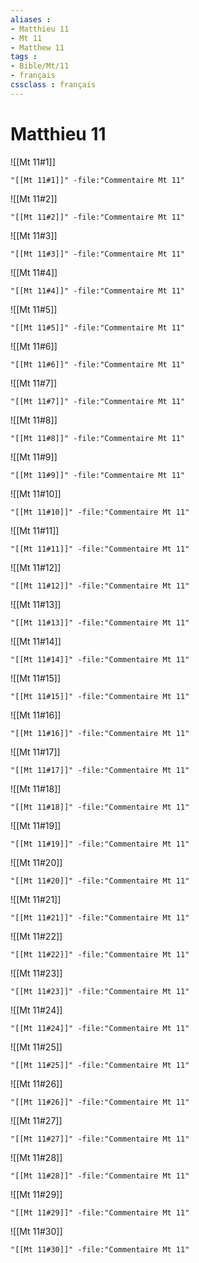 ```yaml
---
aliases : 
- Matthieu 11
- Mt 11
- Matthew 11
tags : 
- Bible/Mt/11
- français
cssclass : français
---
```


# Matthieu 11

![[Mt 11#1]]

```query
"[[Mt 11#1]]" -file:"Commentaire Mt 11"
```

![[Mt 11#2]]

```query
"[[Mt 11#2]]" -file:"Commentaire Mt 11"
```

![[Mt 11#3]]

```query
"[[Mt 11#3]]" -file:"Commentaire Mt 11"
```

![[Mt 11#4]]

```query
"[[Mt 11#4]]" -file:"Commentaire Mt 11"
```

![[Mt 11#5]]

```query
"[[Mt 11#5]]" -file:"Commentaire Mt 11"
```

![[Mt 11#6]]

```query
"[[Mt 11#6]]" -file:"Commentaire Mt 11"
```

![[Mt 11#7]]

```query
"[[Mt 11#7]]" -file:"Commentaire Mt 11"
```

![[Mt 11#8]]

```query
"[[Mt 11#8]]" -file:"Commentaire Mt 11"
```

![[Mt 11#9]]

```query
"[[Mt 11#9]]" -file:"Commentaire Mt 11"
```

![[Mt 11#10]]

```query
"[[Mt 11#10]]" -file:"Commentaire Mt 11"
```

![[Mt 11#11]]

```query
"[[Mt 11#11]]" -file:"Commentaire Mt 11"
```

![[Mt 11#12]]

```query
"[[Mt 11#12]]" -file:"Commentaire Mt 11"
```

![[Mt 11#13]]

```query
"[[Mt 11#13]]" -file:"Commentaire Mt 11"
```

![[Mt 11#14]]

```query
"[[Mt 11#14]]" -file:"Commentaire Mt 11"
```

![[Mt 11#15]]

```query
"[[Mt 11#15]]" -file:"Commentaire Mt 11"
```

![[Mt 11#16]]

```query
"[[Mt 11#16]]" -file:"Commentaire Mt 11"
```

![[Mt 11#17]]

```query
"[[Mt 11#17]]" -file:"Commentaire Mt 11"
```

![[Mt 11#18]]

```query
"[[Mt 11#18]]" -file:"Commentaire Mt 11"
```

![[Mt 11#19]]

```query
"[[Mt 11#19]]" -file:"Commentaire Mt 11"
```

![[Mt 11#20]]

```query
"[[Mt 11#20]]" -file:"Commentaire Mt 11"
```

![[Mt 11#21]]

```query
"[[Mt 11#21]]" -file:"Commentaire Mt 11"
```

![[Mt 11#22]]

```query
"[[Mt 11#22]]" -file:"Commentaire Mt 11"
```

![[Mt 11#23]]

```query
"[[Mt 11#23]]" -file:"Commentaire Mt 11"
```

![[Mt 11#24]]

```query
"[[Mt 11#24]]" -file:"Commentaire Mt 11"
```

![[Mt 11#25]]

```query
"[[Mt 11#25]]" -file:"Commentaire Mt 11"
```

![[Mt 11#26]]

```query
"[[Mt 11#26]]" -file:"Commentaire Mt 11"
```

![[Mt 11#27]]

```query
"[[Mt 11#27]]" -file:"Commentaire Mt 11"
```

![[Mt 11#28]]

```query
"[[Mt 11#28]]" -file:"Commentaire Mt 11"
```

![[Mt 11#29]]

```query
"[[Mt 11#29]]" -file:"Commentaire Mt 11"
```

![[Mt 11#30]]

```query
"[[Mt 11#30]]" -file:"Commentaire Mt 11"
```

